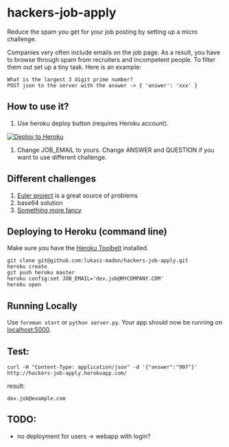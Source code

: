 hackers-job-apply
=================

Reduce the spam you get for your job posting by setting up a micro challenge. 

Companies very often include emails on the job page. As a result, you have to browse through spam from recruiters
and incompetent people. To filter them out set up a tiny task. Here is an example:

```
What is the largest 3 digit prime number?
POST json to the server with the answer -> { 'answer': 'xxx' }
```

## How to use it?

1. Use heroku deploy button (requires Heroku account).  

[![Deploy to Heroku](https://www.herokucdn.com/deploy/button.png)](https://heroku.com/deploy)

1. Change JOB_EMAIL to yours. Change ANSWER and QUESTION if you want to use different challenge.

## Different challenges

1. [Euler project](https://projecteuler.net/problems) is a great source of problems
1. base64 solution
1. [Something more fancy](https://trello.com/jobs/developer)  

## Deploying to Heroku (command line)

Make sure you have the [Heroku Toolbelt](https://toolbelt.heroku.com/) installed.

```
git clone git@github.com:lukasz-madon/hackers-job-apply.git
heroku create
git push heroku master
heroku config:set JOB_EMAIL='dev.job@MYCOMPANY.COM'
heroku open
```

## Running Locally

Use `foreman start` or `python server.py`. Your app should now be running on [localhost:5000](http://localhost:5000/).


## Test:

```
curl -H "Content-Type: application/json" -d '{"answer":"997"}' http://hackers-job-apply.herokuapp.com/
```

result:

```
dev.job@example.com
```

## TODO:
- no deployment for users -> webapp with login?

